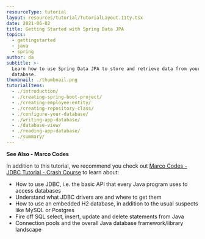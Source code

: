 ```yaml
---
resourceType: tutorial
layout: resources/tutorial/TutorialLayout.11ty.tsx
date: 2021-06-02
title: Getting Started with Spring Data JPA
topics:
  - gettingstarted
  - java
  - spring
author: da
subtitle: >-
  Learn how to use Spring Data JPA to store and retrieve data from your
  database.
thumbnail: ./thumbnail.png
tutorialItems:
  - ./introduction/
  - ./creating-spring-boot-project/
  - ./creating-employee-entity/
  - ./creating-repository-class/
  - ./configure-your-database/
  - ./writing-app-database/
  - ./database-view/
  - ./reading-app-database/
  - ./summary/
---
```


**See Also - Marco Codes**

In addition to this tutorial, we recommend you check out [Marco Codes - JDBC Tutorial - Crash Course](https://www.youtube.com/watch?v=KgXq2UBNEhA) to learn about:

- How to use JDBC, i.e. the basic API that every Java program uses to access databases
- Understand what JDBC drivers are and where to get them
- How to use an embedded H2 database, in addition to the usual suspects like MySQL or Postgres
- Fire off SQL select, insert, update and delete statements from Java
- Connection pools and the overall Java database framework/library landscape
